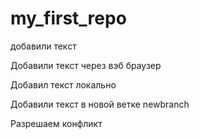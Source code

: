 ﻿# my_first_repo
добавили текст

Добавили текст через вэб браузер

Добавил текст локально

Добавили текст в новой ветке newbranch

Разрешаем конфликт
